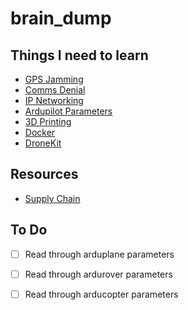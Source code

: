 # brain_dump

## Things I need to learn
- [GPS Jamming](https://github.com/bmatejevich/brain_dump/tree/master/GPS%20Jamming)
- [Comms Denial](https://github.com/bmatejevich/brain_dump/tree/master/Comms%20Denial)
- [IP Networking](https://github.com/bmatejevich/brain_dump/tree/master/IP%20Networking)
- [Ardupilot Parameters](https://github.com/bmatejevich/brain_dump/tree/master/Ardupilot%20Parameters)
- [3D Printing](https://github.com/bmatejevich/brain_dump/tree/master/3D%20Printing)
- [Docker]()
- [DroneKit](https://github.com/dronekit/dronekit-python)


## Resources
- [Supply Chain](https://github.com/bmatejevich/brain_dump/tree/master/Supply%20Chain) 

## To Do
- [ ] Read through arduplane parameters
- [ ] Read through ardurover parameters
- [ ] Read through arducopter parameters

  